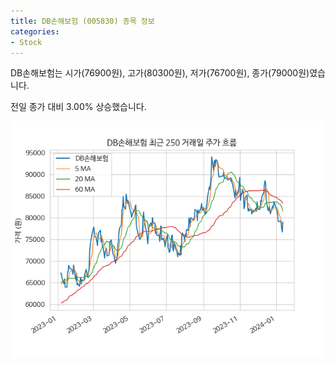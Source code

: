 ```yaml
---
title: DB손해보험 (005830) 종목 정보
categories:
- Stock
---
```


DB손해보험는 시가(76900원), 고가(80300원), 저가(76700원), 종가(79000원)였습니다.

전일 종가 대비 3.00% 상승했습니다.

<!-- more -->

![005830](/assets/stock_images/005830.png)